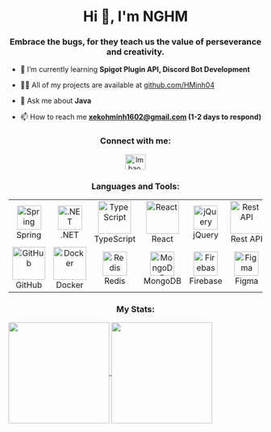 <h1 align="center">Hi 👋, I'm NGHM</h1>
<h3 align="center">Embrace the bugs, for they teach us the value of perseverance and creativity.</h3>

- 🌱 I’m currently learning **Spigot Plugin API, Discord Bot Development**

- 👨‍💻 All of my projects are available at [github.com/HMinh04](https://github.com/LuuBaro)

- 💬 Ask me about **Java**

- 📫 How to reach me **xekohminh1602@gmail.com (1-2 days to respond)**

<h3 align="center">Connect with me:</h3>
<p align="center">
<a href="https://www.facebook.com/hieu.minh.377494" target="blank"><img align="center" src="https://raw.githubusercontent.com/rahuldkjain/github-profile-readme-generator/master/src/images/icons/Social/facebook.svg" alt="lmbao.broseidon308" height="30" width="40" /></a>
</p>

<div align="center">
  
  <h3>Languages and Tools:</h3>

  <table>
    <tr>
      <td align="center" width="96">
          <img src="https://skillicons.dev/icons?i=spring" width="48" height="48" alt="Spring" />
          <br>Spring
      </td>
      <td align="center" width="96">
          <img src="https://skillicons.dev/icons?i=dotnet" width="48" height="48" alt=".NET" />
          <br>.NET
      </td>
      <td align="center" width="96">
          <img src="https://techstack-generator.vercel.app/ts-icon.svg" alt="TypeScript" width="65" height="65" />
          <br>TypeScript
      </td>
      <td align="center" width="96">
          <img src="https://techstack-generator.vercel.app/react-icon.svg" alt="React" width="65" height="65" />
          <br>React
      </td>
      <td align="center" width="96">
          <img src="https://skillicons.dev/icons?i=jquery" width="48" height="48" alt="jQuery" />
          <br>jQuery
      </td>
      <td align="center" width="96">
          <img src="https://techstack-generator.vercel.app/restapi-icon.svg" width="65" height="65" alt="Rest API" />
          <br>Rest API
      </td>
      <td align="center" width="96">
          <img src="https://skillicons.dev/icons?i=postman" width="48" height="48" alt="Postman" />
          <br>Postman
      </td>
      <td align="center" width="96">
          <img src="https://techstack-generator.vercel.app/mysql-icon.svg" width="65" height="65" alt="MySQL" />
          <br>MySQL
      </td>
    </tr>
    <tr>
      <td align="center" width="96">
          <img src="https://techstack-generator.vercel.app/github-icon.svg" width="65" height="65" alt="GitHub" />
          <br>GitHub
      </td>
      <td align="center" width="96">
          <img src="https://techstack-generator.vercel.app/docker-icon.svg" width="65" height="65" alt="Docker" />
          <br>Docker
      </td>
      <td align="center" width="96">
          <img src="https://ps.w.org/redis-cache/assets/icon-128x128.gif?rev=2568513" width="48" height="48" alt="Redis" />
          <br>Redis
      </td>
      <td align="center" width="96">
          <img src="https://i.giphy.com/media/v1.Y2lkPTc5MGI3NjExeXBtaDFudHZkcjVzYnNwbDdjaXMydGZvN3c2MWljODd2d2x6Yzh6eSZlcD12MV9pbnRlcm5hbF9naWZfYnlfaWQmY3Q9cw/tAjb5pyCEBhEb8jWxC/giphy.gif" width="48" height="48" alt="MongoDB" />
          <br>MongoDB
      </td>
      <td align="center" width="96">
          <img src="https://www.gstatic.com/devrel-devsite/prod/v1698cdd3153b47734bb6d9d8688c4490898207543be76b2c5805f109c27c7695/firebase/images/touchicon-180.png" width="48" height="48" alt="Firebase" />
          <br>Firebase
      </td>
      <td align="center" width="96">
          <img src="https://skillicons.dev/icons?i=figma" width="48" height="48" alt="Figma" />
          <br>Figma
      </td>
    </tr>
  </table>


</div>



<h3 align="center">My Stats:</h3>
<a href="https://github.com/anuraghazra/github-readme-stats">
  <img height=200 align="center" src="https://github-readme-stats.vercel.app/api?username=HMinh04&hide_border=true&theme=transparent&show_icon=true&include_all_commits=true" />
</a>
<a href="https://github.com/anuraghazra/convoychat">
  <img height=200 align="center" src="https://github-readme-stats.vercel.app/api/top-langs?username=HMinh04&hide_border=true&theme=transparent&layout=compact&langs_count=8&card_width=320" />
</a>

